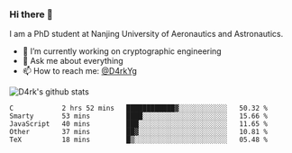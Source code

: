 ### Hi there 👋

I am a PhD student at Nanjing University of Aeronautics and Astronautics.

- 🔭 I’m currently working on cryptographic engineering
- 💬 Ask me about everything
- 📫 How to reach me: [@D4rkYg](https://twitter.com/D4rkYg)

![D4rk's github stats](https://github-readme-stats.vercel.app/api?username=dd4rk&show_icons=true&title_color=fff&icon_color=79ff97&text_color=9f9f9f&bg_color=151515)

<!--START_SECTION:waka-->
```text
C            2 hrs 52 mins   ████████████▓░░░░░░░░░░░░   50.32 % 
Smarty       53 mins         ████░░░░░░░░░░░░░░░░░░░░░   15.66 % 
JavaScript   40 mins         ███░░░░░░░░░░░░░░░░░░░░░░   11.65 % 
Other        37 mins         ██▓░░░░░░░░░░░░░░░░░░░░░░   10.81 % 
TeX          18 mins         █▒░░░░░░░░░░░░░░░░░░░░░░░   05.48 % 
```
<!--END_SECTION:waka-->
